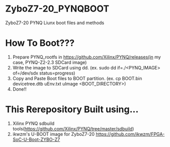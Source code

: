 # ZyboZ7-20_PYNQBOOT
ZyboZ7-20 PYNQ Liunx boot files and methods

# How To Boot???
1.  Prepare PYNQ_rootfs in https://github.com/Xilinx/PYNQ/releases(in my case, PYNQ-Z2-2.3 SDCard image)
2.  Write the image to SDCard using dd. (ex. sudo dd if=./<PYNQ_IMAGE> of=/dev/sdx status=progress)
3.  Copy and Paste Boot files to BOOT partition. (ex. cp BOOT.bin devicetree.dtb uEnv.txt uImage <BOOT_DIRECTORY>)
4.  Done!!

# This Rerepository Built using...
1. Xilinx PYNQ sdbuild tools(https://github.com/Xilinx/PYNQ/tree/master/sdbuild)
2. ikwzm's U-BOOT image for ZyboZ7-20 https://github.com/ikwzm/FPGA-SoC-U-Boot-ZYBO-Z7
